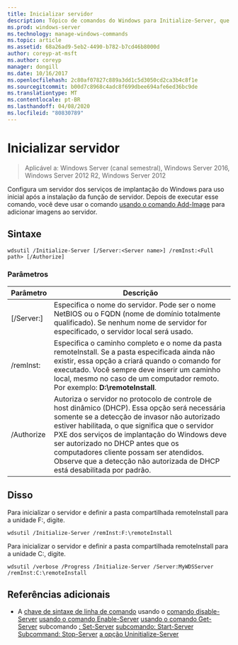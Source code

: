```yaml
---
title: Inicializar servidor
description: Tópico de comandos do Windows para Initialize-Server, que configura um servidor dos serviços de implantação do Windows para uso inicial após a instalação da função de servidor.
ms.prod: windows-server
ms.technology: manage-windows-commands
ms.topic: article
ms.assetid: 68a26ad9-5eb2-4490-b782-b7cd46b8000d
author: coreyp-at-msft
ms.author: coreyp
manager: dongill
ms.date: 10/16/2017
ms.openlocfilehash: 2c80af07827c889a3dd1c5d3050cd2ca3b4c8f1e
ms.sourcegitcommit: b00d7c8968c4adc8f699dbee694afe6ed36bc9de
ms.translationtype: MT
ms.contentlocale: pt-BR
ms.lasthandoff: 04/08/2020
ms.locfileid: "80830789"
---
```

# <a name="initialize-server"></a>Inicializar servidor

>Aplicável a: Windows Server (canal semestral), Windows Server 2016, Windows Server 2012 R2, Windows Server 2012

Configura um servidor dos serviços de implantação do Windows para uso inicial após a instalação da função de servidor. Depois de executar esse comando, você deve usar o comando [usando o comando Add-Image](using-the-add-image-command.md) para adicionar imagens ao servidor.
## <a name="syntax"></a>Sintaxe
```
wdsutil /Initialize-Server [/Server:<Server name>] /remInst:<Full path> [/Authorize]
```
### <a name="parameters"></a>Parâmetros
|Parâmetro|Descrição|
|-------|--------|
|[/Server:<Server name>]|Especifica o nome do servidor. Pode ser o nome NetBIOS ou o FQDN (nome de domínio totalmente qualificado). Se nenhum nome de servidor for especificado, o servidor local será usado.|
|/remInst:<Full path>|Especifica o caminho completo e o nome da pasta remoteInstall. Se a pasta especificada ainda não existir, essa opção a criará quando o comando for executado. Você sempre deve inserir um caminho local, mesmo no caso de um computador remoto. Por exemplo: **D:\remoteInstall**.|
|/Authorize|Autoriza o servidor no protocolo de controle de host dinâmico (DHCP). Essa opção será necessária somente se a detecção de invasor não autorizado estiver habilitada, o que significa que o servidor PXE dos serviços de implantação do Windows deve ser autorizado no DHCP antes que os computadores cliente possam ser atendidos. Observe que a detecção não autorizada de DHCP está desabilitada por padrão.|
## <a name="examples"></a><a name=BKMK_examples></a>Disso
Para inicializar o servidor e definir a pasta compartilhada remoteInstall para a unidade F:, digite.
```
wdsutil /Initialize-Server /remInst:F:\remoteInstall
```
Para inicializar o servidor e definir a pasta compartilhada remoteInstall para a unidade C:, digite.
```
wdsutil /verbose /Progress /Initialize-Server /Server:MyWDSServer /remInst:C:\remoteInstall
```
## <a name="additional-references"></a>Referências adicionais
- A [chave de sintaxe de linha de comando](command-line-syntax-key.md)
usando o [comando disable-Server](using-the-disable-server-command.md)
[usando o comando Enable-Server](using-the-enable-server-command.md)
[usando o comando Get-Server](using-the-get-server-command.md)
subcomando [: Set-Server](subcommand-set-server.md)
[subcomando: Start-Server](subcommand-start-server.md)
[Subcommand: Stop-Server](subcommand-stop-server.md)
[a opção Uninitialize-Server](the-uninitialize-server-option.md)
